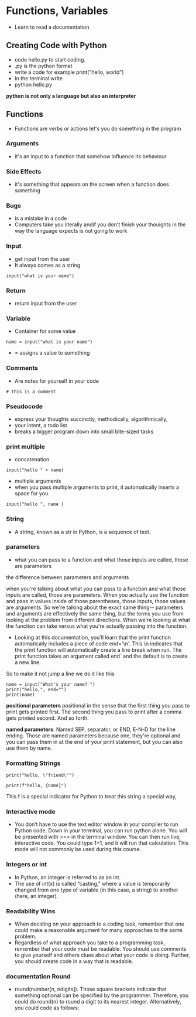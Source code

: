 # Functions, Variables

- Learn to read a documentation

## Creating Code with Python

- code hello.py to start coding.
- .py is the python format
- write a code for example print("hello, world")
- in the terminal write
- python hello.py

**python is not only a language but also an interpreter**

## Functions

- Functions are verbs or actions let's you do something in the program

### Arguments

- it's an input to a function that somehow influence its behaviour

### Side Effects

- it's something that appears on the screen when a function does something

### Bugs

- is a mistake in a code
- Computers take you literally andif you don't finish your thouights in the way the language expects is not going to work

### Input

- get input from the user
- It always comes as a string

```
input("what is your name")
```
### Return

- return input from the user

### Variable

- Container for some value

```
name = input("what is your name")
```

- = assigns a value to something

### Comments 

- Are notes for yourself in your code

```
# this is a comment
```

### Pseudocode

- express your thoughts succinctly, methodically, algorithmically,
- your intent, a todo list
- breaks a bigger program down into small bite-sized tasks

### print multiple

- concatenation
```
input("hello " + name)
```

- multiple arguments
- when you pass multiple arguments to print, it automatically inserts a space for you.
```
input("hello ", name )
```

### String

- A string, known as a str in Python, is a sequence of text.

### parameters

- what you can pass to a function and what those inputs are called, those are parameters

the difference between parameters and arguments

when you're talking about what you can pass to a function and what those inputs are called, those are parameters. When you actually use the function and pass in values inside of those parentheses, those inputs, those values are arguments. So we're talking about the exact same thing-- parameters and arguments are effectively the same thing, but the terms you use from looking at the problem from different directions. When we're looking at what the function can take versus what you're actually passing into the function. 

- Looking at this documentation, you’ll learn that the print function automatically includes a piece of code end='\n'. This \n indicates that the print function will automatically create a line break when run. The print function takes an argument called end` and the default is to create a new line.

So to make it not jump a line we do it like this

```
name = input("What's your name? ")
print("hello,", end="")
print(name)
```

**positional parameters** positional in the sense that the first thing you pass to print gets printed first. The second thing you pass to print after a comma gets printed second. And so forth. 

**named parameters**. Named SEP, separator, or END, E-N-D for the line ending. Those are named parameters because one, they're optional and you can pass them in at the end of your print statement, but you can also use them by name. 

### Formatting Strings

```
print("hello, \"friend\"")
```

```
print(f"hello, {name}")
```
This f is a special indicator for Python to treat this string a special way,


### Interactive mode 

- You don’t have to use the text editor window in your compiler to run Python code. Down in your terminal, you can run python alone. You will be presented with >>> in the terminal window. You can then run live, interactive code. You could type 1+1, and it will run that calculation. This mode will not commonly be used during this course.


### Integers or int

- In Python, an integer is referred to as an int.
- The use of int(x) is called “casting,” where a value is temporarily changed from one type of variable (in this case, a string) to another (here, an integer).

### Readability Wins

- When deciding on your approach to a coding task, remember that one could make a reasonable argument for many approaches to the same problem.
- Regardless of what approach you take to a programming task, remember that your code must be readable. You should use comments to give yourself and others clues about what your code is doing. Further, you should create code in a way that is readable.

### documentation Round

- round(number[n, ndigits]). Those square brackets indicate that something optional can be specified by the programmer. Therefore, you could do round(n) to round a digit to its nearest integer. Alternatively, you could code as follows:
